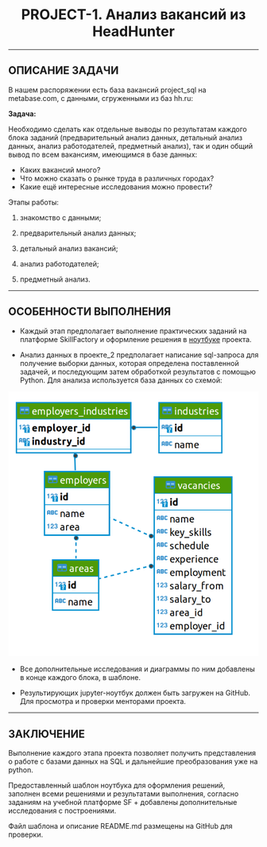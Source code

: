 # <center> PROJECT-1. Анализ вакансий из HeadHunter 

---
## ОПИСАНИЕ ЗАДАЧИ

В нашем распоряжении есть база вакансий project_sql на metabase.com, с данными, сгруженными из баз hh.ru: 

**Задача:**

Необходимо сделать как отдельные выводы по результатам каждого блока заданий (предварительный анализ данных, детальный анализ данных, анализ работодателей, предметный анализ), так и один общий вывод по всем вакансиям, имеющимся в базе данных:

* Каких вакансий много?
* Что можно сказать о рынке труда в различных городах?
* Какие ещё интересные исследования можно провести?

Этапы работы:

1. знакомство с данными;

2. предварительный анализ данных;

3. детальный анализ вакансий;

4. анализ работодателей;

5. предметный анализ.

---

## ОСОБЕННОСТИ ВЫПОЛНЕНИЯ

* Каждый этап предполагает выполнение практических заданий на платформе SkillFactory и оформление решения в [ноутбуке](https://github.com/Rantiniti/SF_project-2_headhunter/blob/master/Project_2_Анализ%20вакансий%20из%20HeadHunter.ipynb) проекта.

* Анализ данных в проекте_2 предполагает написание sql-запроса для получение выборки данных, которая определена поставленной задачей, и последующим затем обработкой результатов с помощью Python. Для анализа используется база данных со схемой:

!["база данных"](img/SQL_pj2_2_1.png)

* Все дополнительные исследования и диаграммы по ним добавлены в конце каждого блока, в шаблоне.

* Результирующих jupyter-ноутбук должен быть загружен на GitHub. Для просмотра и проверки менторами проекта.
---

## ЗАКЛЮЧЕНИЕ

Выполнение каждого этапа проекта позволяет получить представления о работе с базами данных на SQL и дальнейшие преобразования уже на python. 

Предоставленный шаблон ноутбука для оформления решений, заполнен всеми решениями и результатами выполнения, согласно заданиям на учебной платформе SF + добавлены дополнительные исследования с построениями.

Файл шаблона и описание README.md размещены на GitHub для проверки.